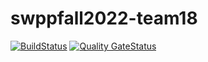 # swppfall2022-team18

[![BuildStatus](https://travis-ci.com/swsnu/swppfall2022-team18.svg?branch=main)](https://travis-ci.com/swsnu/swppfall2022-team18)
[![Quality GateStatus](https://sonarcloud.io/api/project_badges/measure?project=swsnu_swppfall2022-team18&metric=alert_status)](https://sonarcloud.io/dashboard?id=swsnu_swppfall2022-team18)
